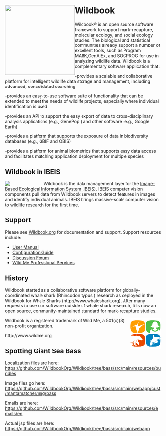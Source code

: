
<h1><a href="http://www.ibeis.org"><img style="float: left;" align="middle" width="225px" height="225px" src="https://raw.githubusercontent.com/WildbookOrg/Wildbook/master/src/main/webapp/cust/mantamatcher/img/wildbook_logo.png"></a>Wildbook</h1>


 

Wildbook&reg; is an open source software framework to support mark-recapture, molecular ecology, and social ecology studies. The biological and statistical communities already support a number of excellent tools, such as Program MARK,GenAlEx, and SOCPROG for use in analyzing wildlife data. Wildbook is a complementary software application that:

-provides a scalable and collaborative platform for intelligent wildlife data storage and management, including advanced, consolidated searching

-provides an easy-to-use software suite of functionality that can be extended to meet the needs of wildlife projects, especially where individual identification is used

-provides an API to support the easy export of data to cross-disciplinary analysis applications (e.g., GenePop ) and other software (e.g., Google Earth)

-provides a platform that supports the exposure of data in biodiversity databases (e.g., GBIF and OBIS)

-provides a platform for animal biometrics that supports easy data access and facilitates matching application deployment for multiple species

<h2>Wildbook in IBEIS</h2>

<img width="125px" height="*" align="left" src="http://www.wildbook.org/lib/exe/fetch.php?w=200&tok=c557df&media=logo_400x4001.png" /> Wildbook is the data management layer for the <a href="http://www.ibeis.org">Image-Based Ecological Information System (IBEIS)</a>. IBEIS computer vision components pull data from Wildbook servers to detect features in images and identify individual animals. IBEIS brings massive-scale computer vision to wildlife research for the first time. 
<br />
<h2>Support</h2>

Please see <a href="http://www.wildbook.org">Wildbook.org</a> for documentation and support. Support resources include:
<ul>
<li><a href="http://www.wildbook.org/doku.php?id=documentation">User Manual</a></li>
<li><a href="http://www.wildbook.org/doku.php?id=configuration">Configuration Guide</a></li>
<li><a href="http://www.wildbook.org/forum">Discussion Forum</a></li>
<li><a href="http://www.wildme.org/services">Wild Me Professional Services</a></li>
</ul>

<h2>History</h2>
Wildbook started as a collaborative software platform for globally-coordinated whale shark (Rhincodon typus ) research as deployed in the Wildbook for Whale Sharks (http://www.whaleshark.org). After many requests to use our software outside of whale shark research, it is now an open source, community-maintained standard for mark-recapture studies.


<p><img style="float: right;" align="middle" src="src/main/webapp/images/wild-me-logo-only-100-100.png"> Wildbook is a registered trademark of Wild Me, a 501(c)(3) non-profit organization.</p> http://www.wildme.org

<h2>Spotting Giant Sea Bass</h2>

Localization files are here: https://github.com/WildbookOrg/Wildbook/tree/bass/src/main/resources/bundles

Image files go here: https://github.com/WildbookOrg/Wildbook/tree/bass/src/main/webapp/cust/mantamatcher/img/bass

Emails are here: https://github.com/WildbookOrg/Wildbook/tree/bass/src/main/resources/emails/en

Actual jsp files are here: https://github.com/WildbookOrg/Wildbook/tree/bass/src/main/webapp
